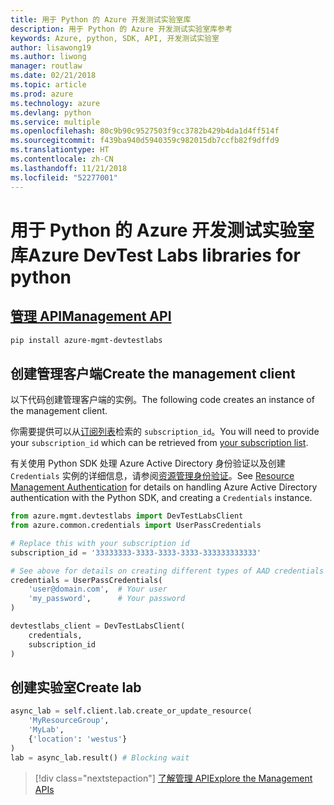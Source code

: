 ```yaml
---
title: 用于 Python 的 Azure 开发测试实验室库
description: 用于 Python 的 Azure 开发测试实验室库参考
keywords: Azure, python, SDK, API, 开发测试实验室
author: lisawong19
ms.author: liwong
manager: routlaw
ms.date: 02/21/2018
ms.topic: article
ms.prod: azure
ms.technology: azure
ms.devlang: python
ms.service: multiple
ms.openlocfilehash: 80c9b90c9527503f9cc3782b429b4da1d4ff514f
ms.sourcegitcommit: f439ba940d5940359c982015db7ccfb82f9dffd9
ms.translationtype: HT
ms.contentlocale: zh-CN
ms.lasthandoff: 11/21/2018
ms.locfileid: "52277001"
---
```

# <a name="azure-devtest-labs-libraries-for-python"></a><span data-ttu-id="aa687-104">用于 Python 的 Azure 开发测试实验室库</span><span class="sxs-lookup"><span data-stu-id="aa687-104">Azure DevTest Labs libraries for python</span></span>

## <a name="management-apipythonapioverviewazuredevtestlabsmanagement"></a>[<span data-ttu-id="aa687-105">管理 API</span><span class="sxs-lookup"><span data-stu-id="aa687-105">Management API</span></span>](/python/api/overview/azure/devtestlabs/management)

```bash
pip install azure-mgmt-devtestlabs
```

## <a name="create-the-management-client"></a><span data-ttu-id="aa687-106">创建管理客户端</span><span class="sxs-lookup"><span data-stu-id="aa687-106">Create the management client</span></span>

<span data-ttu-id="aa687-107">以下代码创建管理客户端的实例。</span><span class="sxs-lookup"><span data-stu-id="aa687-107">The following code creates an instance of the management client.</span></span>

<span data-ttu-id="aa687-108">你需要提供可以从[订阅列表](https://manage.windowsazure.com/#Workspaces/AdminTasks/SubscriptionMapping)检索的 ``subscription_id``。</span><span class="sxs-lookup"><span data-stu-id="aa687-108">You will need to provide your ``subscription_id`` which can be retrieved from [your subscription list](https://manage.windowsazure.com/#Workspaces/AdminTasks/SubscriptionMapping).</span></span>

<span data-ttu-id="aa687-109">有关使用 Python SDK 处理 Azure Active Directory 身份验证以及创建 ``Credentials`` 实例的详细信息，请参阅[资源管理身份验证](/python/azure/python-sdk-azure-authenticate)。</span><span class="sxs-lookup"><span data-stu-id="aa687-109">See [Resource Management Authentication](/python/azure/python-sdk-azure-authenticate) for details on handling Azure Active Directory authentication with the Python SDK, and creating a ``Credentials`` instance.</span></span>

```python
from azure.mgmt.devtestlabs import DevTestLabsClient
from azure.common.credentials import UserPassCredentials

# Replace this with your subscription id
subscription_id = '33333333-3333-3333-3333-333333333333'

# See above for details on creating different types of AAD credentials
credentials = UserPassCredentials(
    'user@domain.com',  # Your user
    'my_password',      # Your password
)

devtestlabs_client = DevTestLabsClient(
    credentials,
    subscription_id
)
```

## <a name="create-lab"></a><span data-ttu-id="aa687-110">创建实验室</span><span class="sxs-lookup"><span data-stu-id="aa687-110">Create lab</span></span>

```python
async_lab = self.client.lab.create_or_update_resource(
    'MyResourceGroup',
    'MyLab',
    {'location': 'westus'}
)
lab = async_lab.result() # Blocking wait
``` 

> [!div class="nextstepaction"]
> [<span data-ttu-id="aa687-111">了解管理 API</span><span class="sxs-lookup"><span data-stu-id="aa687-111">Explore the Management APIs</span></span>](/python/api/overview/azure/devtestlabs/management)